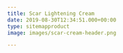 ```yaml
---
title: Scar Lightening Cream
date: 2019-08-30T12:34:51.000+00:00
type: sitemapproduct
image: images/scar-cream-header.png

---
```

